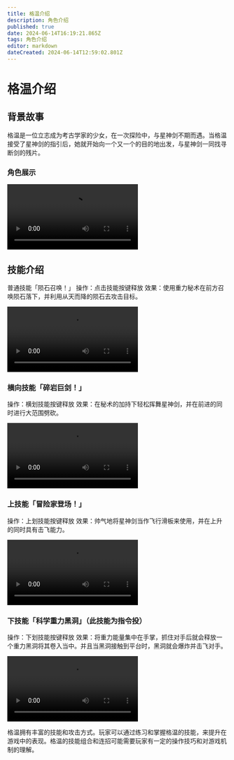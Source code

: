 ```yaml
---
title: 格温介绍
description: 角色介绍
published: true
date: 2024-06-14T16:19:21.865Z
tags: 角色介绍
editor: markdown
dateCreated: 2024-06-14T12:59:02.801Z
---
```


# 格温介绍

## 背景故事
格温是一位立志成为考古学家的少女，在一次探险中，与星神剑不期而遇。当格温接受了星神剑的指引后，她就开始向一个又一个的目的地出发，与星神剑一同找寻断剑的残片。

### 角色展示

<div class="video-box">
<video controls src="https://cn-cdn.fp.xd.com/video/Artifact.mp4" type="video/mp4">展示
</video>
</div>

## 技能介绍
普通技能「陨石召唤！」
操作：点击技能按键释放
效果：使用重力秘术在前方召唤陨石落下，并利用从天而降的陨石去攻击目标。

<div class="video-box">
<video controls src="https://cn-cdn.fp.xd.com/video/24s1v1.mp4">普b
</video>
</div>

### 横向技能「碎岩巨剑！」
操作：横划技能按键释放
效果：在秘术的加持下轻松挥舞星神剑，并在前进的同时进行大范围劈砍。

<div class="video-box">
<video controls src="https://cn-cdn.fp.xd.com/video/24s2v1.mp4" type="video/mp4">横b
</video>
</div>

### 上技能「冒险家登场！」
操作：上划技能按键释放
效果：帅气地将星神剑当作飞行滑板来使用，并在上升的同时具有击飞能力。

<div class="video-box">
<video controls src="https://cn-cdn.fp.xd.com/video/24s3v1.mp4" type="video/mp4">上b
</video>
</div>

### 下技能「科学重力黑洞」（此技能为指令投）
操作：下划技能按键释放
效果：将重力能量集中在手掌，抓住对手后就会释放一个重力黑洞将其卷入当中。并且当黑洞接触到平台时，黑洞就会爆炸并击飞对手。

<div class="video-box">
<video controls src="http://cn-cdn.fp.xd.com/video/24s4v1.mp4" type="video/mp4">下b
</video>
</div>

格温拥有丰富的技能和攻击方式。玩家可以通过练习和掌握格温的技能，来提升在游戏中的表现。格温的技能组合和连招可能需要玩家有一定的操作技巧和对游戏机制的理解。